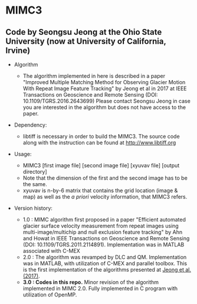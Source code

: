 MIMC3
=====

Code by Seongsu Jeong at the Ohio State University (now at University of California, Irvine)
--------------------------------------------------------------------------------------------

* Algorithm
  * The algorithm implemented in here is described in a paper "Improved Multiple Matching Method for Observing Glacier Motion With Repeat Image Feature Tracking" by Jeong et al in 2017 at IEEE Transactions on Geoscience and Remote Sensing (DOI: 10.1109/TGRS.2016.2643699)
    Please contact Seongsu Jeong in case you are interested in the algorithm but does not have access to the paper.

* Dependency:
  * libtiff is necessary in order to build the MIMC3. The source code along with the instruction can be found at http://www.libtiff.org

* Usage:
  * MIMC3 [first image file] [second image file] [xyuvav file] [output directory]
  * Note that the dimension of the first and the second image has to be the same.
  * xyuvav is n-by-6 matrix that contains the grid location (image & map) as well as the *a priori* velocity information, that MIMC3 refers.

* Version history:
  * 1.0 : MIMC algorithm first proposed in a paper "Efficient automated glacier surface velocity measurement from repeat images using multi-image/multichip and null exclusion feature tracking" by Ahn and Howat in IEEE Transactions on Geoscience and Remote Sensing (DOI: 10.1109/TGRS.2011.2114891). Implementation was in MATLAB associated with C-MEX
  * 2.0 : The algorithm was revamped by DLC and QM. Implementation was in MATLAB, with utilization of C-MEX and parallel toolbox. This is the first implementation of the algorithms presented at [Jeong et al. (2017)](https://ieeexplore.ieee.org/document/7827084).
  * **3.0 : Codes in this repo.** Minor revision of the algorithm implemented in MIMC 2.0. Fully implemented in C program with utilization of OpenMP.
